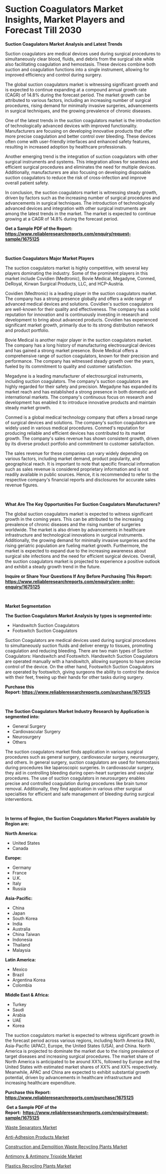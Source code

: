 <p><h1>Suction Coagulators Market Insights, Market Players and Forecast Till 2030</h1></p><p><strong>Suction Coagulators Market Analysis and Latest Trends</strong></p>
<p><p>Suction coagulators are medical devices used during surgical procedures to simultaneously clear blood, fluids, and debris from the surgical site while also facilitating coagulation and hemostasis. These devices combine both suction and coagulation functions into a single instrument, allowing for improved efficiency and control during surgery.</p><p>The global suction coagulators market is witnessing significant growth and is expected to continue expanding at a compound annual growth rate (CAGR) of 14.8% during the forecast period. The market growth can be attributed to various factors, including an increasing number of surgical procedures, rising demand for minimally invasive surgeries, advancements in surgical techniques, and the growing prevalence of chronic diseases.</p><p>One of the latest trends in the suction coagulators market is the introduction of technologically advanced devices with improved functionality. Manufacturers are focusing on developing innovative products that offer more precise coagulation and better control over bleeding. These devices often come with user-friendly interfaces and enhanced safety features, resulting in increased adoption by healthcare professionals.</p><p>Another emerging trend is the integration of suction coagulators with other surgical instruments and systems. This integration allows for seamless and efficient surgical procedures and eliminates the need for multiple devices. Additionally, manufacturers are also focusing on developing disposable suction coagulators to reduce the risk of cross-infection and improve overall patient safety.</p><p>In conclusion, the suction coagulators market is witnessing steady growth, driven by factors such as the increasing number of surgical procedures and advancements in surgical techniques. The introduction of technologically advanced devices and integration with other surgical instruments are among the latest trends in the market. The market is expected to continue growing at a CAGR of 14.8% during the forecast period.</p></p>
<p><strong>Get a Sample PDF of the Report:&nbsp; <a href="https://www.reliableresearchreports.com/enquiry/request-sample/1675125">https://www.reliableresearchreports.com/enquiry/request-sample/1675125</a></strong></p>
<p>&nbsp;</p>
<p><strong>Suction Coagulators Major Market Players</strong></p>
<p><p>The suction coagulators market is highly competitive, with several key players dominating the industry. Some of the prominent players in this market include Covidien (Medtronic), Bovie Medical, Megadyne, Conmed, DeRoyal, Kirwan Surgical Products, LLC, and HCP-Austria.</p><p>Covidien (Medtronic) is a leading player in the suction coagulators market. The company has a strong presence globally and offers a wide range of advanced medical devices and solutions. Covidien's suction coagulators are well-known for their quality and effectiveness. The company has a solid reputation for innovation and is continuously investing in research and development to bring about advanced products. Covidien has experienced significant market growth, primarily due to its strong distribution network and product portfolio.</p><p>Bovie Medical is another major player in the suction coagulators market. The company has a long history of manufacturing electrosurgical devices and has gained a strong market presence. Bovie Medical offers a comprehensive range of suction coagulators, known for their precision and performance. The company has witnessed steady growth over the years, fueled by its commitment to quality and customer satisfaction.</p><p>Megadyne is a leading manufacturer of electrosurgical instruments, including suction coagulators. The company's suction coagulators are highly regarded for their safety and precision. Megadyne has expanded its market reach and has established a strong presence in both domestic and international markets. The company's continuous focus on research and development has enabled it to introduce innovative products and maintain steady market growth.</p><p>Conmed is a global medical technology company that offers a broad range of surgical devices and solutions. The company's suction coagulators are widely used in various medical procedures. Conmed's reputation for producing reliable and efficient devices has contributed to its market growth. The company's sales revenue has shown consistent growth, driven by its diverse product portfolio and commitment to customer satisfaction.</p><p>The sales revenue for these companies can vary widely depending on various factors, including market demand, product popularity, and geographical reach. It is important to note that specific financial information such as sales revenue is considered proprietary information and is not readily available in public sources. Hence, it is recommended to refer to the respective company's financial reports and disclosures for accurate sales revenue figures.</p></p>
<p>&nbsp;</p>
<p><strong>What Are The Key Opportunities For Suction Coagulators Manufacturers?</strong></p>
<p><p>The global suction coagulators market is expected to witness significant growth in the coming years. This can be attributed to the increasing prevalence of chronic diseases and the rising number of surgeries worldwide. The market is also driven by advancements in healthcare infrastructure and technological innovations in surgical instruments. Additionally, the growing demand for minimally invasive surgeries and the rising geriatric population are fueling market growth. Furthermore, the market is expected to expand due to the increasing awareness about surgical site infections and the need for efficient surgical devices. Overall, the suction coagulators market is projected to experience a positive outlook and exhibit a steady growth trend in the future.</p></p>
<p><strong>Inquire or Share Your Questions If Any Before Purchasing This Report: <a href="https://www.reliableresearchreports.com/enquiry/pre-order-enquiry/1675125">https://www.reliableresearchreports.com/enquiry/pre-order-enquiry/1675125</a></strong></p>
<p>&nbsp;</p>
<p><strong>Market Segmentation</strong></p>
<p><strong>The Suction Coagulators Market Analysis by types is segmented into:</strong></p>
<p><ul><li>Handswitch Suction Coagulators</li><li>Footswitch Suction Coagulators</li></ul></p>
<p><p>Suction Coagulators are medical devices used during surgical procedures to simultaneously suction fluids and deliver energy to tissues, promoting coagulation and reducing bleeding. There are two main types of Suction Coagulators: Handswitch and Footswitch. Handswitch Suction Coagulators are operated manually with a handswitch, allowing surgeons to have precise control of the device. On the other hand, Footswitch Suction Coagulators are operated by footswitch, giving surgeons the ability to control the device with their feet, freeing up their hands for other tasks during surgery.</p></p>
<p><strong>Purchase this Report:&nbsp;<a href="https://www.reliableresearchreports.com/purchase/1675125">https://www.reliableresearchreports.com/purchase/1675125</a></strong></p>
<p>&nbsp;</p>
<p><strong>The Suction Coagulators Market Industry Research by Application is segmented into:</strong></p>
<p><ul><li>General Surgery</li><li>Cardiovascular Surgery</li><li>Neurosurgery</li><li>Others</li></ul></p>
<p><p>The suction coagulators market finds application in various surgical procedures such as general surgery, cardiovascular surgery, neurosurgery, and others. In general surgery, suction coagulators are used for hemostasis during procedures like laparoscopic surgeries. In cardiovascular surgery, they aid in controlling bleeding during open-heart surgeries and vascular procedures. The use of suction coagulators in neurosurgery enables precise and controlled coagulation during procedures like brain tumor removal. Additionally, they find application in various other surgical specialties for efficient and safe management of bleeding during surgical interventions.</p></p>
<p>&nbsp;</p>
<p><strong>In terms of Region, the Suction Coagulators Market Players available by Region are:</strong></p>
<p>
    <p> <strong> North America: </strong>
        <ul>
            <li>United States</li>
            <li>Canada</li>
        </ul>
        </p> 
    <p> <strong> Europe: </strong>
        <ul>
            <li>Germany</li>
            <li>France</li>
            <li>U.K.</li>
            <li>Italy</li>
            <li>Russia</li>
        </ul>
        </p> 
    <p> <strong> Asia-Pacific: </strong>
        <ul>
            <li>China</li>
            <li>Japan</li>
            <li>South Korea</li>
            <li>India</li>
            <li>Australia</li>
            <li>China Taiwan</li>
            <li>Indonesia</li>
            <li>Thailand</li>
            <li>Malaysia</li>
        </ul>
        </p> 
    <p> <strong> Latin America: </strong>
        <ul>
            <li>Mexico</li>
            <li>Brazil</li>
            <li>Argentina Korea</li>
            <li>Colombia</li>
        </ul>
        </p> 
    <p> <strong> Middle East & Africa: </strong>
        <ul>
            <li>Turkey</li>
            <li>Saudi</li>
            <li>Arabia</li>
            <li>UAE</li>
            <li>Korea</li>
        </ul>
    </p>
    </p>
<p><p>The suction coagulators market is expected to witness significant growth in the forecast period across various regions, including North America (NA), Asia-Pacific (APAC), Europe, the United States (USA), and China. North America is projected to dominate the market due to the rising prevalence of target diseases and increasing surgical procedures. The market share of North America is anticipated to be around XX%, followed by Europe and the United States with estimated market shares of XX% and XX% respectively. Meanwhile, APAC and China are expected to exhibit substantial growth potential, driven by advancements in healthcare infrastructure and increasing healthcare expenditure.</p></p>
<p><strong>Purchase this Report: <a href="https://www.reliableresearchreports.com/purchase/1675125">https://www.reliableresearchreports.com/purchase/1675125</a></strong></p>
<p>&nbsp;<strong>Get a Sample PDF of the Report:&nbsp;&nbsp;<a href="https://www.reliableresearchreports.com/enquiry/request-sample/1675125">https://www.reliableresearchreports.com/enquiry/request-sample/1675125</a></strong></p>
<p><strong></strong></p>
<p><p><a href="https://www.linkedin.com/pulse/decoding-waste-separators-market-deep-dive-latest-trends/">Waste Separators Market</a></p><p><a href="https://medium.com/@azadyoi012547/anti-adhesion-products-market-outlook-industry-overview-and-forecast-2023-to-2030-4ac4597860a5">Anti-Adhesion Products Market</a></p><p><a href="https://www.linkedin.com/pulse/construction-demolition-waste-recycling-plants-market-research/">Construction and Demolition Waste Recycling Plants Market</a></p><p><a href="https://medium.com/@rfadda741254/antimony-antimony-trioxide-market-report-reveals-the-latest-trends-and-growth-opportunities-of-6359b4e1cc24">Antimony & Antimony Trioxide Market</a></p><p><a href="https://www.linkedin.com/pulse/plastics-recycling-plants-market-challenges-opportunities/">Plastics Recycling Plants Market</a></p></p>